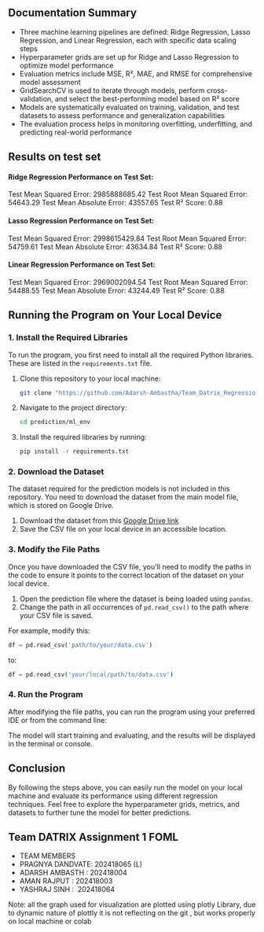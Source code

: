 ## Documentation Summary 

- Three machine learning pipelines are defined: Ridge Regression, Lasso Regression, and Linear Regression, each with specific data scaling steps
- Hyperparameter grids are set up for Ridge and Lasso Regression to optimize model performance
- Evaluation metrics include MSE, R², MAE, and RMSE for comprehensive model assessment
- GridSearchCV is used to iterate through models, perform cross-validation, and select the best-performing model based on R² score
- Models are systematically evaluated on training, validation, and test datasets to assess performance and generalization capabilities
- The evaluation process helps in monitoring overfitting, underfitting, and predicting real-world performance

## Results on test set

#### Ridge Regression Performance on Test Set:
Test Mean Squared Error: 2985888685.42
Test Root Mean Squared Error: 54643.29
Test Mean Absolute Error: 43557.65
Test R² Score: 0.88

#### Lasso Regression Performance on Test Set:
Test Mean Squared Error: 2998615429.84
Test Root Mean Squared Error: 54759.61
Test Mean Absolute Error: 43634.84
Test R² Score: 0.88

#### Linear Regression Performance on Test Set:
Test Mean Squared Error: 2969002094.54
Test Root Mean Squared Error: 54488.55
Test Mean Absolute Error: 43244.49
Test R² Score: 0.88

## Running the Program on Your Local Device

### 1. Install the Required Libraries

To run the program, you first need to install all the required Python libraries. These are listed in the `requirements.txt` file.

1. Clone this repository to your local machine:

   ```bash
   git clone "https://github.com/Adarsh-Ambastha/Team_Datrix_Regression"
   ```

2. Navigate to the project directory:

   ```bash
   cd prediction/ml_env
   ```

3. Install the required libraries by running:

   ```bash
   pip install -r requirements.txt
   ```

### 2. Download the Dataset

The dataset required for the prediction models is not included in this repository. You need to download the dataset from the main model file, which is stored on Google Drive. 

1. Download the dataset from this [Google Drive link](https://drive.google.com/uc?id=1zF3fYQbAUDE0Jx3lvBHC8GjaK8i9wrno)
2. Save the CSV file on your local device in an accessible location.

### 3. Modify the File Paths

Once you have downloaded the CSV file, you'll need to modify the paths in the code to ensure it points to the correct location of the dataset on your local device.

1. Open the prediction file where the dataset is being loaded using `pandas`.
2. Change the path in all occurrences of `pd.read_csv()` to the path where your CSV file is saved.

For example, modify this:

```python
df = pd.read_csv('path/to/your/data.csv')
```

to:

```python
df = pd.read_csv('your/local/path/to/data.csv')
```

### 4. Run the Program

After modifying the file paths, you can run the program using your preferred IDE or from the command line:

The model will start training and evaluating, and the results will be displayed in the terminal or console.

## Conclusion

By following the steps above, you can easily run the model on your local machine and evaluate its performance using different regression techniques. Feel free to explore the hyperparameter grids, metrics, and datasets to further tune the model for better predictions.


## Team DATRIX Assignment 1 FOML
- TEAM MEMBERS
- PRAGNYA DANDVATE: 202418065 (L)
- ADARSH AMBASTH :  202418004
- AMAN RAJPUT :     202418003
- YASHRAJ SINH :    202418064

Note: all the graph used for visualization are plotted using plotly Library, due to dynamic nature of plottly  it is not reflecting on the git , but works properly on local machine or colab 
